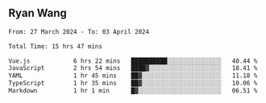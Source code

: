 ## Ryan Wang

<!--START_SECTION:waka-->

```txt
From: 27 March 2024 - To: 03 April 2024

Total Time: 15 hrs 47 mins

Vue.js            6 hrs 22 mins   ██████████░░░░░░░░░░░░░░░   40.44 %
JavaScript        2 hrs 54 mins   ████▓░░░░░░░░░░░░░░░░░░░░   18.41 %
YAML              1 hr 45 mins    ██▓░░░░░░░░░░░░░░░░░░░░░░   11.18 %
TypeScript        1 hr 35 mins    ██▓░░░░░░░░░░░░░░░░░░░░░░   10.06 %
Markdown          1 hr 1 min      █▓░░░░░░░░░░░░░░░░░░░░░░░   06.51 %
```

<!--END_SECTION:waka-->
